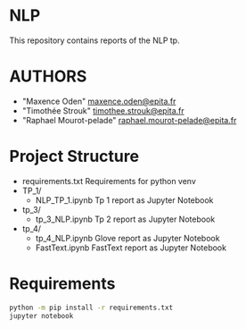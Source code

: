 # NLP
This repository contains reports of the NLP tp.

# AUTHORS

 - "Maxence Oden" <maxence.oden@epita.fr>
 - "Timothée Strouk" <timothee.strouk@epita.fr>
 - "Raphael Mourot-pelade" <raphael.mourot-pelade@epita.fr>

# Project Structure
 - requirements.txt Requirements for python venv
 - TP_1/
    - NLP_TP_1.ipynb Tp 1 report as Jupyter Notebook
 - tp_3/
    - tp_3_NLP.ipynb Tp 2 report as Jupyter Notebook
 - tp_4/
    - tp_4_NLP.ipynb Glove report as Jupyter Notebook
    - FastText.ipynb FastText report as Jupyter Notebook

# Requirements

```bash
python -m pip install -r requirements.txt
jupyter notebook
```
